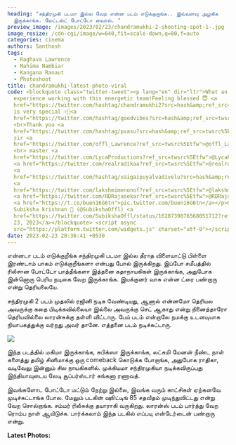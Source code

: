 ```yaml
---
heading: "சந்திரமுகி படமா இல்ல வேற என்ன படம் எடுக்குறாங்க.. இவ்வளவு அழகிக
  இருக்காங்க. லேட்டஸ்ட் போட்டோ வைரல். "
preview_image: /images/2023/02/23/chandramukhi-2-shooting-spot-1-.jpg
image_resize: /cdn-cgi/image/w=640,fit=scale-down,q=80,f=auto
categories: cinema
authors: Santhosh
tags:
  - Raghava Lawrence
  - Mahima Nambiar
  - Kangana Ranaut
  - Photoshoot
title: chandramukhi-latest-photo-viral
code: <blockquote class="twitter-tweet"><p lang="en" dir="ltr">What an Amazing
  experience working with this energetic team!Feeling blessed 😇 <a
  href="https://twitter.com/hashtag/chandramukhi2?src=hash&amp;ref_src=twsrc%5Etfw">#chandramukhi2</a>
  is very special ✌️🥰<a
  href="https://twitter.com/hashtag/goodvibes?src=hash&amp;ref_src=twsrc%5Etfw">#goodvibes</a>
  <br>Thank you <a
  href="https://twitter.com/hashtag/pvasu?src=hash&amp;ref_src=twsrc%5Etfw">#pvasu</a>
  sir <a
  href="https://twitter.com/offl_Lawrence?ref_src=twsrc%5Etfw">@offl_Lawrence</a>
  <br> master <a
  href="https://twitter.com/LycaProductions?ref_src=twsrc%5Etfw">@LycaProductions</a>
  <a href="https://twitter.com/realradikaa?ref_src=twsrc%5Etfw">@realradikaa</a>
  <a
  href="https://twitter.com/hashtag/vaigaipuyalvadivelu?src=hash&amp;ref_src=twsrc%5Etfw">#vaigaipuyalvadivelu</a>
  <a
  href="https://twitter.com/lakshmimenonof?ref_src=twsrc%5Etfw">@lakshmimenonof</a>
  <a href="https://twitter.com/RDRajasekar?ref_src=twsrc%5Etfw">@RDRajasekar</a>
  <a href="https://t.co/buen16G6tn">pic.twitter.com/buen16G6tn</a></p>&mdash;
  Subiksha krishnan 🌟 (@SubikshaOffl) <a
  href="https://twitter.com/SubikshaOffl/status/1628739876568051712?ref_src=twsrc%5Etfw">February
  23, 2023</a></blockquote> <script async
  src="https://platform.twitter.com/widgets.js" charset="utf-8"></script>
date: 2023-02-23 20:36:41 +0530
---
```

என்னடா படம் எடுக்குறீங்க சந்திரமுகி படமா இல்ல தீராத விளையாட்டு பிள்ளை இரண்டாம் பாகம் எடுக்குறீங்களா என்பது போல் இருக்கிறது. இப்போ சமீபத்தில் ரிலீசான போட்டோ பாத்தீங்களா இத்தனை கதாநாயகிகள் இருக்காங்க, அதுபோக இன்னொரு பெரிய நடிகை வேற இருக்காங்க. இயக்குனர் வாசு என்ன ட்ரை பண்றாரு என்று தெரியலையே.

சந்திரமுகி 2 படம் முதலில் ரஜினி நடிக வேண்டியது, ஆனால் என்னமோ தெரியல அவருக்கு கதை பிடிக்கவில்லையா இல்லை அவருக்கு செட் ஆகாது என்று நினைத்தாரோ தெரியவில்லை லாரன்சுக்கு தள்ளி விட்டாரு. பேய் படம் என்றாலே நமக்கு உடனடியாக நியாபகத்துக்கு வர்றது அவர் தானே. எத்தனை படம் நடிச்சுட்டாரு.

![](/images/2023/02/23/chandramukhi-2-shooting-spot-2-.jpg)

இந்த படத்தில் மகிமா இருக்காங்க, சுபிக்ஸா இருக்காங்க, லட்சுமி மேனன் நீண்ட நாள் களைத்து தமிழ் சினிமாக்கு ஒரு comeback கொடுக்க போறாங்க, அதுபோக ராதிகா, வடிவேலு இன்னும் சில நாயகிகளில். முக்கியமா சந்திரமுகியா நடிக்கவிருப்பது இந்தியாவுடைய லேடி சூப்பர்ஸ்டார் கங்கனா ரணாவத்.

இவங்களோட போட்டோ மட்டும் நேற்று இல்லை, இவங்க வரும் காட்சிகள் ஏற்கனவே முடிச்சுட்டாங்க போல. மேலும் படகின் ஷூட்டிங் 85 சதவீதம் முடிந்துவிட்டது என்று வேற சொல்றாங்க. சம்மர் ரிலீசுக்கு தயாராகி வருகிறது. லாரன்ஸ் படம் பார்த்து வேற ரொம்ப நாள் ஆயிடுச்சு. பார்க்கலாம் இந்த படகில் எப்படி என்டேர்டைன் பண்றாரு என்று. 

**Latest Photos:**